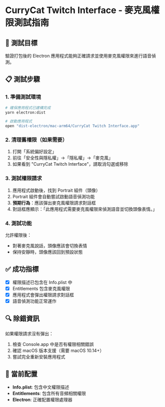 # CurryCat Twitch Interface - 麥克風權限測試指南

## 🎯 測試目標
驗證打包後的 Electron 應用程式能夠正確請求並使用麥克風權限來進行語音偵測。

## 📋 測試步驟

### 1. 準備測試環境
```bash
# 確保應用程式已建構完成
yarn electron:dist

# 啟動應用程式
open "dist-electron/mac-arm64/CurryCat Twitch Interface.app"
```

### 2. 清理舊權限（如果需要）
1. 打開「系統偏好設定」
2. 前往「安全性與隱私權」→「隱私權」→「麥克風」
3. 如果看到 "CurryCat Twitch Interface"，請取消勾選或移除

### 3. 測試權限請求
1. 應用程式啟動後，找到 Portrait 組件（頭像）
2. Portrait 組件會自動嘗試啟動語音偵測功能
3. **預期行為**：應該彈出麥克風權限請求對話框
4. 對話框應顯示：「此應用程式需要麥克風權限來偵測語音並切換頭像表情。」

### 4. 測試功能
允許權限後：
- 對著麥克風說話，頭像應該會切換表情
- 保持安靜時，頭像應該回到預設狀態

## ✅ 成功指標
- [x] 權限描述已包含在 Info.plist 中
- [x] Entitlements 包含麥克風權限
- [x] 應用程式會彈出權限請求對話框
- [x] 語音偵測功能正常運作

## 🔍 除錯資訊
如果權限請求沒有彈出：
1. 檢查 Console.app 中是否有權限相關錯誤
2. 確認 macOS 版本支援（需要 macOS 10.14+）
3. 嘗試完全重新安裝應用程式

## 📱 當前配置
- **Info.plist**: 包含中文權限描述
- **Entitlements**: 包含所有音頻相關權限
- **Electron**: 正確配置權限處理器
